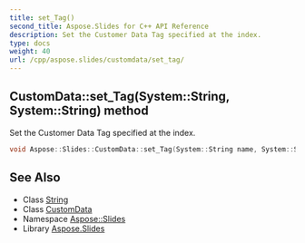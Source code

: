 ```yaml
---
title: set_Tag()
second_title: Aspose.Slides for C++ API Reference
description: Set the Customer Data Tag specified at the index.
type: docs
weight: 40
url: /cpp/aspose.slides/customdata/set_tag/
---
```

## CustomData::set_Tag(System::String, System::String) method


Set the Customer Data Tag specified at the index.

```cpp
void Aspose::Slides::CustomData::set_Tag(System::String name, System::String value) override
```

## See Also

* Class [String](../../system/string/)
* Class [CustomData](./)
* Namespace [Aspose::Slides](../)
* Library [Aspose.Slides](../../)
